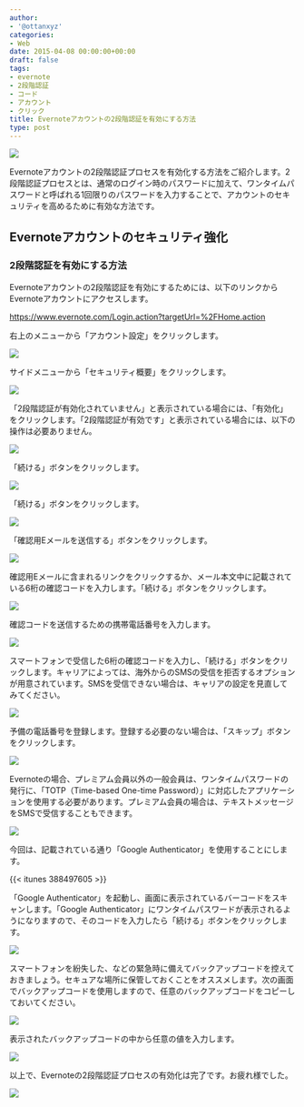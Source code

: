 ```yaml
---
author:
- '@ottanxyz'
categories:
- Web
date: 2015-04-08 00:00:00+00:00
draft: false
tags:
- evernote
- 2段階認証
- コード
- アカウント
- クリック
title: Evernoteアカウントの2段階認証を有効にする方法
type: post
---
```


![](150406-55224a814e472.jpg)

Evernoteアカウントの2段階認証プロセスを有効化する方法をご紹介します。2段階認証プロセスとは、通常のログイン時のパスワードに加えて、ワンタイムパスワードと呼ばれる1回限りのパスワードを入力することで、アカウントのセキュリティを高めるために有効な方法です。

## Evernoteアカウントのセキュリティ強化

### 2段階認証を有効にする方法

Evernoteアカウントの2段階認証を有効にするためには、以下のリンクからEvernoteアカウントにアクセスします。

<https://www.evernote.com/Login.action?targetUrl=%2FHome.action>

右上のメニューから「アカウント設定」をクリックします。

![](150406-55224a822061c.png)

サイドメニューから「セキュリティ概要」をクリックします。

![](150406-55224a8403d2b.png)

「2段階認証が有効化されていません」と表示されている場合には、「有効化」をクリックします。「2段階認証が有効です」と表示されている場合には、以下の操作は必要ありません。

![](150406-55224a84d8f5f.png)

「続ける」ボタンをクリックします。

![](150406-55224a86872d9.png)

「続ける」ボタンをクリックします。

![](150406-55224a8921dde.png)

「確認用Eメールを送信する」ボタンをクリックします。

![](150406-55224a8b0e95e.png)

確認用Eメールに含まれるリンクをクリックするか、メール本文中に記載されている6桁の確認コードを入力します。「続ける」ボタンをクリックします。

![](150406-55224a8ccff3c.png)

確認コードを送信するための携帯電話番号を入力します。

![](150406-55224a8e8d4e9.png)

スマートフォンで受信した6桁の確認コードを入力し、「続ける」ボタンをクリックします。キャリアによっては、海外からのSMSの受信を拒否するオプションが用意されています。SMSを受信できない場合は、キャリアの設定を見直してみてください。

![](150406-55224a9029b3e.png)

予備の電話番号を登録します。登録する必要のない場合は、「スキップ」ボタンをクリックします。

![](150406-55224a91db32b.png)

Evernoteの場合、プレミアム会員以外の一般会員は、ワンタイムパスワードの発行に、「TOTP（Time-based One-time Password）」に対応したアプリケーションを使用する必要があります。プレミアム会員の場合は、テキストメッセージをSMSで受信することもできます。

![](150406-55224a93c72f3.png)

今回は、記載されている通り「Google Authenticator」を使用することにします。

{{< itunes 388497605 >}}

「Google Authenticator」を起動し、画面に表示されているバーコードをスキャンします。「Google Authenticator」にワンタイムパスワードが表示されるようになりますので、そのコードを入力したら「続ける」ボタンをクリックします。

![](150406-55224a994a338.png)

スマートフォンを紛失した、などの緊急時に備えてバックアップコードを控えておきましょう。セキュアな場所に保管しておくことをオススメします。次の画面でバックアップコードを使用しますので、任意のバックアップコードをコピーしておいてください。

![](150406-55224a9be8e67.png)

表示されたバックアップコードの中から任意の値を入力します。

![](150406-55224a9f8aeb0.png)

以上で、Evernoteの2段階認証プロセスの有効化は完了です。お疲れ様でした。

![](150406-55224aa11195b.png)
